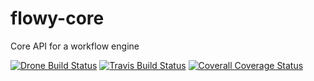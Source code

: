 flowy-core
==========

Core API for a workflow engine

[![Drone Build Status](https://drone.io/github.com/shantanusinghal/flowy-core/status.png)](https://drone.io/github.com/shantanusinghal/flowy-core/latest)
[![Travis Build Status](https://travis-ci.org/shantanusinghal/flowy-core.svg?branch=master)](https://travis-ci.org/shantanusinghal/flowy-core)
[![Coverall Coverage Status](https://img.shields.io/coveralls/shantanusinghal/flowy-core.svg)](https://coveralls.io/r/shantanusinghal/flowy-core)
